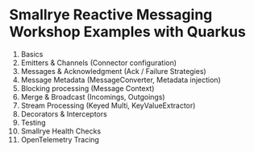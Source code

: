 # Smallrye Reactive Messaging Workshop Examples with Quarkus

1. Basics
2. Emitters & Channels (Connector configuration)
3. Messages & Acknowledgment (Ack / Failure Strategies)
4. Message Metadata (MessageConverter, Metadata injection)
5. Blocking processing (Message Context)
6. Merge & Broadcast (Incomings, Outgoings)
7. Stream Processing (Keyed Multi, KeyValueExtractor)
8. Decorators & Interceptors
9. Testing
10. Smallrye Health Checks
11. OpenTelemetry Tracing
